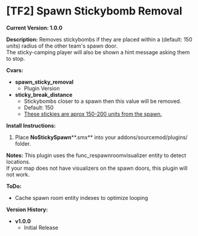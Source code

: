 # [TF2] Spawn Stickybomb Removal
**Current Version: 1.0.0**  



**Description:**
Removes stickybombs if they are placed within a (default: 150 units) radius of the other team's spawn door.  
 The sticky-camping player will also be shown a hint message asking them to stop.  

**Cvars:**  
-   **spawn_sticky_removal**
    -   Plugin Version
-   **sticky_break_distance**
    -   Stickybombs closer to a spawn then this value will be removed.
    -   Default: 150
    -   [These stickies are aprox 150-200 units from the spawn.](http://screencast.com/t/X6qUZIhvR)

**Install Instructions:**  
1.  Place  **NoStickySpawn****.smx**  into your addons/sourcemod/plugins/ folder.

**Notes:**
This plugin uses the func_respawnroomvisualizer entity to detect locations.  
If your map does not have visualizers on the spawn doors, this plugin will not work.

**ToDo:**  
-   Cache spawn room entity indexes to optimize looping

**Version History:**
-   **v1.0.0**
    -   Initial Release
